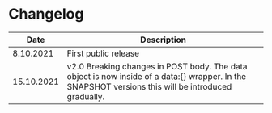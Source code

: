 Changelog
===

| Date | Description |
|---|---|
| 8.10.2021 | First public release | 
| 15.10.2021 | v2.0 Breaking changes in POST body. The data object is now inside of a data:{} wrapper. In the SNAPSHOT versions this will be introduced gradually.
